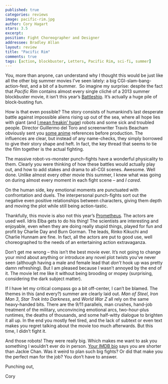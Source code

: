 ```yaml
---
published: true
categories: reviews
image: pacific-rim.jpg
author: Cory Hagart
stars: 3.5
excerpt: 
position: Fight Choreographer and Designer
addressee: Bradley Allan
layout: review
title: "Pacific Rim"
comments: true
tags: [action, blockbuster, Letters, Pacific Rim, sci-fi, summer]
---
```

<p>You, more than anyone, can understand why I thought this would be just like all the other big summer movies I&rsquo;ve seen lately: a big CGI-slam-bang-action-fest, and a bit of a bummer.&nbsp; So imagine my surprise: despite the fact that <em>Pacific Rim</em> contains almost every single clich&eacute; of a 2013 summer blockbuster movie, it isn&rsquo;t this year&rsquo;s <a href="/letters/2012/5/18/battleship.html">Battleship</a>. It&rsquo;s actually a huge pile of block-busting fun.</p>
<p>How is that even possible? The story consists of humankind&rsquo;s last desperate battle against impossible aliens rising up out of the sea, where all hope lies with giant (and <a href="http://veryaware.com/2013/04/awesome-infographic-the-jaegers-from-pacific-rim-are-big-big-big/">I mean freakin&rsquo; huge</a>) robots and some sick and troubled people. Director Guillermo del Toro and screenwriter Travis Beacham obviously sent you <a href="http://en.wikipedia.org/wiki/Neon_Genesis_Evangelion_(anime)">some anime</a> references before production. The influences are clear, but instead of any name-checks, they simply borrowed to give their story shape and heft. In fact, the key thread that seems to tie the film together is the actual fighting.</p>
<p>The massive robot-vs-monster punch-fights have a wonderful physicality to them. Clearly you were thinking of how these battles would actually play out, and how to add stakes and drama to all-CGI scenes. Awesome. Well done. Unlike almost every other movie this summer, I knew what was going on during almost every moment in each fight scene &ndash; and <em>I cared</em>.</p>
<p>On the human side, key emotional moments are punctuated with confrontation and duels. The interpersonal punch-fights sort out the negative even positive relationships between characters, giving them depth and moving the plot while still being action-tastic.</p>
<p>Thankfully, this movie is also not this year&rsquo;s <a href="/letters/2012/6/12/prometheus.html">Prometheus</a>. The actors are used well. Idris Elba gets to do his thing! The scientists are interesting and enjoyable, even when they are doing really stupid things, played for fun and profit by Charlie Day and Burn Gorman. The leads, Rinko Kikuchi and Charlie Hunnam are fine. In fact, all the actors are put to good use, well choreographed to the needs of an entertaining action extravaganza.</p>
<p>Don&rsquo;t get me wrong &ndash; this isn&rsquo;t the best movie ever. It&rsquo;s not going to change your mind about anything or introduce any novel plot twists you&rsquo;ve never seen (although having a male and female lead that <em>don&rsquo;t </em>hook up was pretty damn refreshing). But I am pleased because I wasn&rsquo;t annoyed by the end of it. The movie let me like it without being brooding or mopey (surprising, considering the dark subject matter).</p>
<p>If I have let my critical compass go a bit off-center, I can&rsquo;t be blamed. The themes in this (and every?) summer are clearly laid out. <em>Man of Steel</em>, <em>Iron Man 3</em>, <em>Star Trek Into Darkness</em>, and <em>World War Z</em> all rely on the same heavy-handed bits. There are the 9/11 parallels, man crushes, hand-job treatment of the military, unconvincing emotional arcs, two-hour-plus runtimes, the deaths of thousands, and some half-witty dialogue to brighten it all up. In the end you mostly feel tired, and the lack of subtext or even text makes you regret talking about the movie too much afterwards. But this time, I didn&rsquo;t fight it.</p>
<p>And those robots! They were really big. Which makes me want to ask you something I wouldn&rsquo;t ever do in person. <a href="http://www.imdb.com/name/nm0015904/bio">Your IMDB bio</a> says you are shorter than Jackie Chan. Was it weird to plan such big fights? Or did that make you the perfect man for the job? You don&rsquo;t have to answer.&nbsp;</p>
<p>Punching out,</p>
<p>Cory</p>
